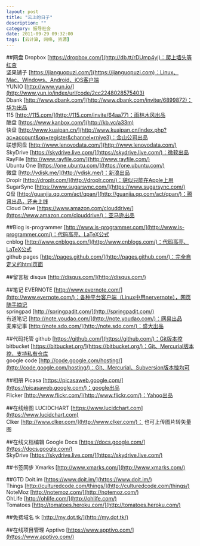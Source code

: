 ```yaml
---
layout: post
title: "云上的日子"
description: ""
category: 振导社会
date: 2011-09-29 09:32:00
tags: [云计算, 网络, 资源]
---
```

##网盘
Dropbox [https://dropbox.com/](http://db.tt/rDUmp4yj)：爬上墙头等红杏  
坚果铺子 [https://jianguopuzi.com/](https://jianguopuzi.com)：Linux、Mac、Windows、Android、iOS客户端   
YUNIO [http://www.yun.io/](http://www.yun.io/index/url/code/2cc2248028575403)   
Dbank [http://www.dbank.com/](http://www.dbank.com/inviter/6899872)：华为出品  
115 [http://115.com/](http://115.com/invite/64aa77)：雨林木风出品  
酷盘 [https://www.kanbox.com/](http://kb.vc/a33m)  
快盘 [http://www.kuaipan.cn/](http://www.kuaipan.cn/index.php?ac=account&op=register&channel=rniye3)：金山公司出品  
联想网盘 [http://www.lenovodata.com/](http://www.lenovodata.com/)  
SkyDrive [https://skydrive.live.com/](https://skydrive.live.com/)：微软出品  
RayFile [http://www.rayfile.com/](http://www.rayfile.com/)  
Ubuntu One [https://one.ubuntu.com/](https://one.ubuntu.com/)  
微盘 [http://vdisk.me/](http://vdisk.me/)：新浪出品  
Droplr [http://droplr.com/](http://droplr.com/)：貌似只能在Apple上用  
SugarSync [https://www.sugarsync.com/](https://www.sugarsync.com/)  
Q盘 [http://guanjia.qq.com/act/qpan/](http://guanjia.qq.com/act/qpan/)：腾讯出品，还未上线  
Cloud Drive [https://www.amazon.com/clouddrive/](https://www.amazon.com/clouddrive/)：亚马逊出品  

##Blog
is-programmer [http://www.is-programmer.com/](http://www.is-programmer.com/)：代码高亮、LaTeX公式  
cnblog [http://www.cnblogs.com/](http://www.cnblogs.com/)：代码高亮、LaTeX公式  
github pages [http://pages.github.com/](http://pages.github.com/)：完全自定义的html页面

##留言板
disqus [http://disqus.com/](http://disqus.com/)

##笔记
EVERNOTE [http://www.evernote.com/](http://www.evernote.com/)：各种平台客户端（Linux中用nervernote），网页随手摘记   
springpad [http://springpadit.com/](http://springpadit.com/)   
有道笔记 [http://note.youdao.com/](http://note.youdao.com/)：网易出品  
麦库记事 [http://note.sdo.com/](http://note.sdo.com/)：盛大出品  

##代码托管
github [https://github.com/](https://github.com/)：Git版本控  
bitbucket [https://bitbucket.org/](https://bitbucket.org/)：Git、Mercurial版本控，支持私有仓库  
google code [http://code.google.com/hosting/](http://code.google.com/hosting/)：Git、Mercurial、Subversion版本控均可  

##相册
Picasa [https://picasaweb.google.com/](https://picasaweb.google.com/)：google出品   
Flicker [http://www.flickr.com/](http://www.flickr.com/)：Yahoo出品

##在线绘图
LUCIDCHART [https://www.lucidchart.com](https://www.lucidchart.com)  
Clker [http://www.clker.com/](http://www.clker.com/)： 也可上传图片转矢量图  

##在线文档编辑 
Google Docs [https://docs.google.com/](https://docs.google.com/)   
SkyDrive [https://skydrive.live.com/](https://skydrive.live.com/)  

##书签同步
Xmarks [http://www.xmarks.com/](http://www.xmarks.com/) 

##GTD
Doit.im [https://www.doit.im/](https://www.doit.im/)    
Things [http://culturedcode.com/things/](http://culturedcode.com/things/)  
NoteMoz [http://notemoz.com/](http://notemoz.com/)  
OhLife [http://ohlife.com/](http://ohlife.com/)  
Tomatoes [http://tomatoes.heroku.com/](http://tomatoes.heroku.com/)

##免费域名
tk [http://my.dot.tk/](http://my.dot.tk/)

##在线项目管理
Apptivo [https://www.apptivo.com/](https://www.apptivo.com/)